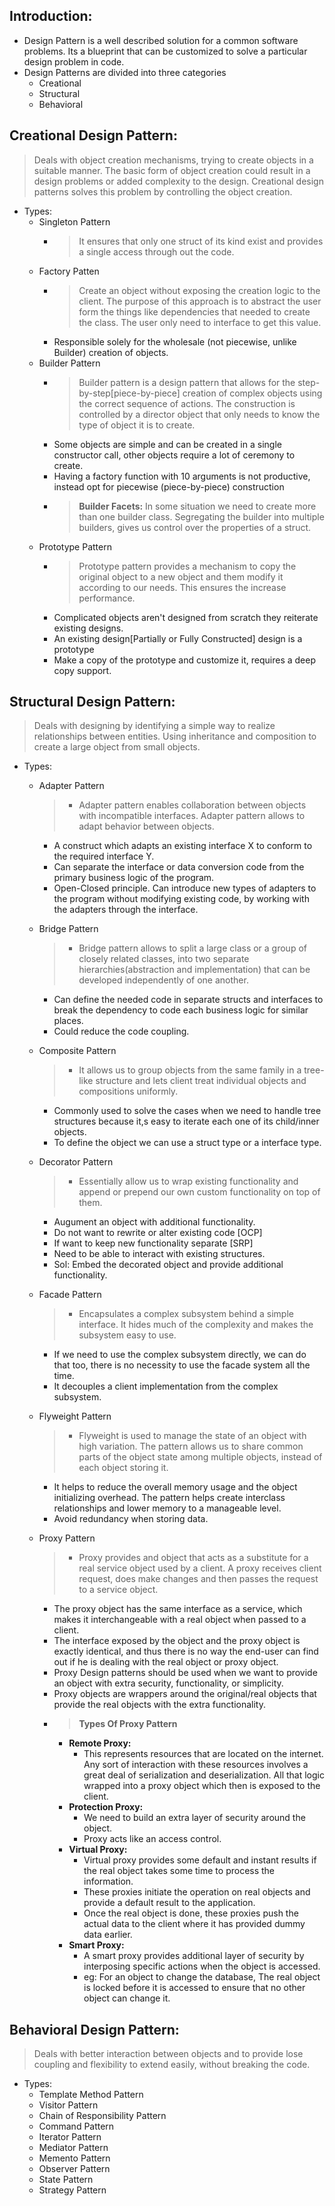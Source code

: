 ## Introduction:
* Design Pattern is a well described solution for a common software problems. Its a blueprint that can be customized to solve a particular design problem in code.
* Design Patterns are divided into three categories
  * Creational 
  * Structural
  * Behavioral

## Creational Design Pattern:
> Deals with object creation mechanisms, trying to create objects in a suitable manner. The basic form of object creation could result in a design problems or added complexity to the design. Creational design patterns solves this problem by controlling the object creation.
* Types:
  * Singleton Pattern
    * > It ensures that only one struct of its kind exist and provides a single access through out the code.
  * Factory Patten 
    * > Create an object without exposing the creation logic to the client. The purpose of this approach is to abstract the user form the things like dependencies that needed to create the class. The user only need to interface to get this value.
    * Responsible solely for the wholesale (not piecewise, unlike Builder) creation of objects.
  * Builder Pattern
    * > Builder pattern is a design pattern that allows for the step-by-step[piece-by-piece] creation of complex objects using the correct sequence of actions. The construction is controlled by a director object that only needs to know the type of object it is to create. 
    * Some objects are simple and can be created in a single constructor call, other objects require a lot of ceremony to create.
    * Having a factory function with 10 arguments is not productive, instead opt for piecewise (piece-by-piece) construction
    * > **Builder Facets:** In some situation we need to create more than one builder class. Segregating the builder into multiple builders, gives us control over the properties of a struct.
  * Prototype Pattern
    * > Prototype pattern provides a mechanism to copy the original object to a new object and them modify it according to our needs. This ensures the increase performance.
    * Complicated objects aren't designed from scratch they reiterate existing designs.
    * An existing design[Partially or Fully Constructed] design is a prototype
    * Make a copy of the prototype and customize it, requires a deep copy support.

## Structural Design Pattern:
> Deals with designing by identifying a simple way to realize relationships between entities. Using inheritance and composition to create a large object from small objects.
* Types:
  * Adapter Pattern
    > * Adapter pattern enables collaboration between objects with incompatible interfaces. Adapter pattern allows to adapt behavior between objects.
    * A construct which adapts an existing interface X to conform to the required interface Y.
    * Can separate the interface or data conversion code from the primary business logic of the program.
    * Open-Closed principle. Can introduce new types of adapters to the program without modifying existing code, by working with the adapters through the interface.
  * Bridge Pattern
    > * Bridge pattern allows to split a large class or a group of closely related classes, into two separate hierarchies(abstraction and implementation) that can be developed independently of one another.
     * Can define the needed code in separate structs and interfaces to break the dependency to code each business logic for similar places.
     * Could reduce the code coupling.
  * Composite Pattern
    > * It allows us to group objects from the same family in a tree-like structure and lets client treat individual objects and compositions uniformly.
    * Commonly used to solve the cases when we need to handle tree structures because it,s easy to iterate each one of its child/inner objects.
    * To define the object we can use a struct type or a interface type.
  * Decorator Pattern
    > * Essentially allow us to wrap existing functionality and append or prepend our own custom functionality on top of them.
    * Augument an object with additional functionality.
    * Do not want to rewrite or alter existing code [OCP]
    * If want to keep new functionality separate [SRP]
    * Need to be able to interact with existing structures.
    * Sol: Embed the decorated object and provide additional functionality.
  * Facade Pattern
    > * Encapsulates a complex subsystem behind a simple interface. It hides much of the complexity and makes the subsystem easy to use.
    * If we need to use the complex subsystem directly, we can do that too, there is no necessity to use the facade system all the time.
    * It decouples a client implementation from the complex subsystem.
  * Flyweight Pattern
    > * Flyweight is used to manage the state of an object with high variation. The pattern allows us to share common parts of the object state among multiple objects, instead of each object storing it. 
    * It helps to reduce the overall memory usage and the object initializing overhead. The pattern helps create interclass relationships and lower memory to a manageable level.
    * Avoid redundancy when storing data.

  * Proxy Pattern
    > * Proxy provides and object that acts as a substitute for a real service object used by a client. A proxy receives client request, does make changes and then passes the request to a service object.
    * The proxy object has the same interface as a service, which makes it interchangeable with a real object when passed to a client.
    * The interface exposed by the object and the proxy object is exactly identical, and thus there is no way the end-user can find out if he is dealing with the real object or proxy object.
    * Proxy Design patterns should be used when we want to provide an object with extra security, functionality, or simplicity. 
    * Proxy objects are wrappers around the original/real objects that provide the real objects with the extra functionality.
    * > **Types Of Proxy Pattern**
      * **Remote Proxy:**
        * This represents resources that are located on the internet. Any sort of interaction with these resources involves a great deal of serialization and deserialization. All that logic wrapped into a proxy object which then is exposed to the client.
      * **Protection Proxy:** 
        * We need to build an extra layer of security around the object.
        * Proxy acts like an access control.
      * **Virtual Proxy:**
        * Virtual proxy provides some default and instant results if the real object takes some time to process the information.
        * These proxies initiate the operation on real objects and provide a default result to the application. 
        * Once the real object is done, these proxies push the actual data to the client where it has provided dummy data earlier.
      * **Smart Proxy:**
        * A smart proxy provides additional layer of security by interposing specific actions when the object is accessed.
        * eg: For an object to change the database, The real object is locked before it is accessed to ensure that no other object can change it.

## Behavioral Design Pattern:
> Deals with better interaction between objects and to provide lose coupling and flexibility to extend easily, without breaking the code.
* Types:
  * Template Method Pattern
  * Visitor Pattern
  * Chain of Responsibility Pattern
  * Command Pattern
  * Iterator Pattern
  * Mediator Pattern
  * Memento Pattern
  * Observer Pattern
  * State Pattern
  * Strategy Pattern